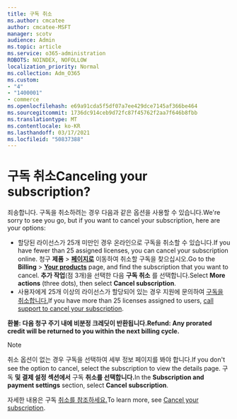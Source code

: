```yaml
---
title: 구독 취소
ms.author: cmcatee
author: cmcatee-MSFT
manager: scotv
audience: Admin
ms.topic: article
ms.service: o365-administration
ROBOTS: NOINDEX, NOFOLLOW
localization_priority: Normal
ms.collection: Adm_O365
ms.custom:
- "4"
- "1400001"
- commerce
ms.openlocfilehash: e69a91cda5f5df07a7ee429dce7145af366be464
ms.sourcegitcommit: 1736dc914ceb9d72fc87f45762f2aa7f646b8fbb
ms.translationtype: MT
ms.contentlocale: ko-KR
ms.lasthandoff: 03/17/2021
ms.locfileid: "50837388"
---
```

# <a name="canceling-your-subscription"></a><span data-ttu-id="bf8e3-102">구독 취소</span><span class="sxs-lookup"><span data-stu-id="bf8e3-102">Canceling your subscription?</span></span>

<span data-ttu-id="bf8e3-103">죄송합니다. 구독을 취소하려는 경우 다음과 같은 옵션을 사용할 수 있습니다.</span><span class="sxs-lookup"><span data-stu-id="bf8e3-103">We're sorry to see you go, but if you want to cancel your subscription, here are your options:</span></span>
  
- <span data-ttu-id="bf8e3-104">할당된 라이선스가 25개 미만인 경우 온라인으로 구독을 취소할 수 있습니다.</span><span class="sxs-lookup"><span data-stu-id="bf8e3-104">If you have fewer than 25 assigned licenses, you can cancel your subscription online.</span></span> <span data-ttu-id="bf8e3-105">청구 **제품** \> **[페이지로](https://go.microsoft.com/fwlink/p/?linkid=842054)** 이동하여 취소할 구독을 찾으십시오.</span><span class="sxs-lookup"><span data-stu-id="bf8e3-105">Go to the **Billing** \> **[Your products](https://go.microsoft.com/fwlink/p/?linkid=842054)** page, and find the subscription that you want to cancel.</span></span> <span data-ttu-id="bf8e3-106">**추가 작업**(점 3개)을 선택한 다음 **구독 취소** 를 선택합니다.</span><span class="sxs-lookup"><span data-stu-id="bf8e3-106">Select **More actions** (three dots), then select **Cancel subscription**.</span></span>
- <span data-ttu-id="bf8e3-107">사용자에게 25개 이상의 라이선스가 할당되어 있는 경우 지원에 문의하여 [구독을 취소합니다.](https://docs.microsoft.com/microsoft-365/admin/contact-support-for-business-products?view=o365-worldwide)</span><span class="sxs-lookup"><span data-stu-id="bf8e3-107">If you have more than 25 licenses assigned to users, [call support to cancel your subscription](https://docs.microsoft.com/microsoft-365/admin/contact-support-for-business-products?view=o365-worldwide).</span></span>
  
<span data-ttu-id="bf8e3-108">**환불: 다음 청구 주기 내에 비분정 크레딧이 반환됩니다.**</span><span class="sxs-lookup"><span data-stu-id="bf8e3-108">**Refund: Any prorated credit will be returned to you within the next billing cycle.**</span></span>

> [!NOTE]
> <span data-ttu-id="bf8e3-109">취소 옵션이 없는 경우 구독을 선택하여 세부 정보 페이지를 봐야 합니다.</span><span class="sxs-lookup"><span data-stu-id="bf8e3-109">If you don't see the option to cancel, select the subscription to view the details page.</span></span> <span data-ttu-id="bf8e3-110">구독 **및 결제 설정 섹션에서** 구독 **취소를 선택합니다.**</span><span class="sxs-lookup"><span data-stu-id="bf8e3-110">In the **Subscription and payment settings** section, select **Cancel subscription**.</span></span>

<span data-ttu-id="bf8e3-111">자세한 내용은 구독 [취소를 참조하세요.](https://docs.microsoft.com/microsoft-365/commerce/subscriptions/cancel-your-subscription)</span><span class="sxs-lookup"><span data-stu-id="bf8e3-111">To learn more, see [Cancel your subscription](https://docs.microsoft.com/microsoft-365/commerce/subscriptions/cancel-your-subscription).</span></span>